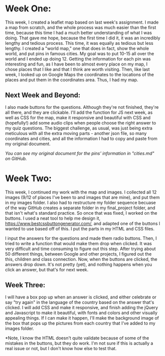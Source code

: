# Week One:


This week, I created a leaflet map based on last week's assignment. I made a map from scratch, and the whole process was much easier than the first time, because this time I had a much better understanding of what I was doing. That gave me hope, because the first time I did it, it was an incredibly lengthy and tedious process. This time, it was equally as tedious but less lengthy. I created a "world map," one that does in fact, show the whole world, and put pins in famous cities. My goal was to put 10-15 all over the world and I ended up doing 12. Getting the information for each pin was interesting and fun, as I have been to almost every place on my map, I chose places that I like and that I think are worth visiting. Then, like last week, I looked up on Google Maps the coordinates to the locations of the places and put them in the coordinates area. Thus, I had my map.


## Next Week and Beyond:
I also made buttons for the questions. Although they're not finished, they're all there, and they are clickable. I'll add the function for JS next week, as well as CSS for the map, make it responsive and beautiful with CSS and (hopefully!) add some audio clips when people choose the right answer to my quiz questions. The biggest challenge, as usual, was just being extra meticulous with all the extra moving parts - another json file, so many coordinates and cities, and all the information I had to copy and paste from my original document.


*You can see my original document for the pins' information in "cities.md" on GitHub.*

# Week Two:


This week, I continued my work with the map and images. I collected all 12 images (9/12 of places I've been to and images that are mine), and put them in my images folder. I also had to restructure my folder sequence becuase of the way GitHub creates a separate folder in my final_project folder, and that isn't what's standard practice. So once that was fixed, I worked on the buttons. I used a neat tool to help me design it, https://www.bestcssbuttongenerator.com/, and adapted one of the buttons I wanted to use based off of this. I put the parts in my HTML and CSS files.


I input the answers for the questions and made them radio buttons. Then, I tried to write a function that would make them drop when clicked. It was very difficult and time consuming to figure out this step. After trying about 50 different things, between Google and other projects, I figured out the this, children and class connection. Now, when the buttons are clicked, the answers drop down. It's not pretty (yet), and nothing happens when you click an answer, but that's for next week.

## Week Three:


I will have a box pop up when an answer is clicked, and either celebrate or say "try again" in the language of the country based on the answer that's clicked. I will add CSS and make it responsive, and finish adding the jQuery and Javascript to make it beautiful, with fonts and colors and other visually appealing things. If I can make it happen, I'll make the background image of the box that pops up the pictures from each country that I've added to my images folder.

*Note, I know the HTML doesn't quite validate because of some of the mistakes in the buttons, but they do work. I'm not sure if this is actually a real issue or not, but I don't know how else to test that. 
